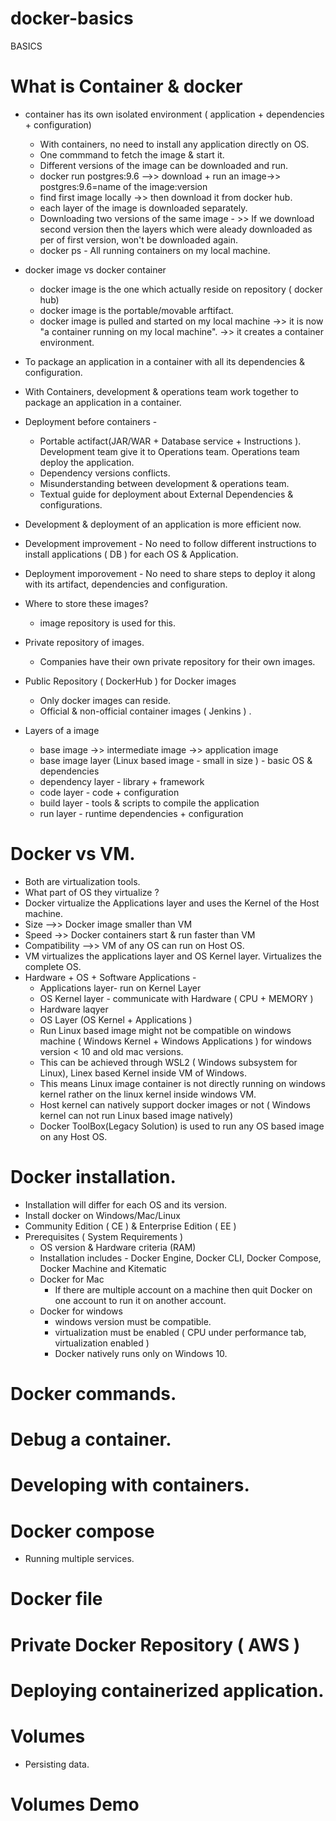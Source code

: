 #  docker-basics

BASICS
# What is Container & docker
  - container has its own isolated environment ( application + dependencies + configuration)
    - With containers, no need to install any application directly on OS.
    - One commmand to fetch the image & start it.
    - Different versions of the image can be downloaded and run.
    - docker run postgres:9.6 -->> download + run an image->> postgres:9.6=name of the image:version
    - find first image locally ->> then download it from docker hub.
    - each layer of the image is downloaded separately.
    - Downloading two versions of the same image - >> If we download second version then the layers which were aleady downloaded as per of first version, won't be downloaded again.
    - docker ps - All running containers on my local machine.
  - docker image vs docker container
    - docker image is the one which actually reside on repository ( docker hub)
    - docker image is the portable/movable arftifact.
    - docker image is pulled and started on my local machine ->> it is now "a container running on my local machine". ->> it creates a container environment.
  - To package an application in a container with all its dependencies & configuration.
  - With Containers, development & operations team work together to package an application in a container.
  - Deployment before containers - 
    - Portable actifact(JAR/WAR + Database service + Instructions ). Development team give it to Operations team. Operations team deploy the application.
    - Dependency versions conflicts.
    - Misunderstanding between development & operations team.
    - Textual guide for deployment about External Dependencies & configurations.
  - Development & deployment of an application is more efficient now.
  - Development improvement - No need to follow different instructions to install applications ( DB ) for each OS & Application.
  - Deployment imporovement - No need to share steps to deploy it along with its artifact, dependencies and configuration.
  - Where to store these images? 
    - image repository is used for this.
  - Private repository of images. 
    - Companies have their own private repository for their own images.
  - Public Repository ( DockerHub ) for Docker images 
    - Only docker images can reside.
    - Official & non-official container images ( Jenkins ) .
   
  - Layers of a image
    - base image ->> intermediate image ->> application image
    - base image layer (Linux based image - small in size ) - basic OS & dependencies
    - dependency layer - library + framework
    - code layer - code + configuration
    - build layer - tools & scripts to compile the application
    - run layer - runtime dependencies + configuration

  # Docker vs VM.
  - Both are virtualization tools.
  - What part of OS they virtualize ?
  - Docker virtualize the Applications layer and uses the Kernel of the Host machine.
  - Size -->> Docker image smaller than VM
  - Speed ->> Docker containers start & run faster than VM
  - Compatibility -->> VM of any OS can run on Host OS.
  - VM virtualizes the applications layer and OS Kernel layer. Virtualizes the complete OS.
  - Hardware + OS + Software Applications - 
    - Applications layer-  run on Kernel Layer
    - OS Kernel layer - communicate with Hardware ( CPU + MEMORY )
    - Hardware laqyer
    - OS Layer (OS Kernel + Applications )
    - Run Linux based image might not be compatible on windows machine ( Windows Kernel + Windows Applications ) for windows version < 10 and old mac versions.
    - This can be achieved through WSL2 ( Windows subsystem for Linux), Linex based Kernel inside VM of Windows.
    - This means Linux image container is not directly running on windows kernel rather on the linux kernel inside windows VM.
    - Host kernel can natively support docker images or not ( Windows kernel can not run Linux based image natively)
    - Docker ToolBox(Legacy Solution) is used to run any OS based image on any Host OS.
# Docker installation.
- Installation will differ for each OS and its version.
- Install docker on Windows/Mac/Linux
- Community Edition ( CE ) & Enterprise Edition ( EE ) 
- Prerequisites ( System Requirements )
  - OS version & Hardware criteria (RAM)
  - Installation includes - Docker Engine, Docker CLI, Docker Compose, Docker Machine and Kitematic
  - Docker for Mac
    - If there are multiple account on a machine then quit Docker on one account to run it on another account. 
  - Docker for windows
    - windows version must be compatible.
    - virtualization must be enabled ( CPU under performance tab, virtualization enabled )
    - Docker natively runs only on Windows 10.

# Docker commands.
# Debug a container.
# Developing with containers.
# Docker compose
  - Running multiple services.
# Docker file
# Private Docker Repository ( AWS )
# Deploying containerized application.
# Volumes
  - Persisting data.
# Volumes Demo


